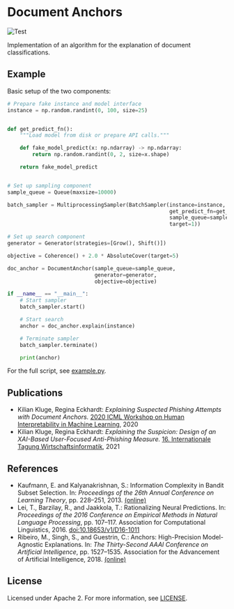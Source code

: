 # Document Anchors
![Test](https://github.com/kluge-ai/docanchors/workflows/Test/badge.svg?branch=master)

Implementation of an algorithm for the explanation of document classifications.

## Example

Basic setup of the two components:

```python
# Prepare fake instance and model interface
instance = np.random.randint(0, 100, size=25)


def get_predict_fn():
    """Load model from disk or prepare API calls."""

    def fake_model_predict(x: np.ndarray) -> np.ndarray:
        return np.random.randint(0, 2, size=x.shape)

    return fake_model_predict


# Set up sampling component
sample_queue = Queue(maxsize=10000)

batch_sampler = MultiprocessingSampler(BatchSampler(instance=instance,
                                                    get_predict_fn=get_predict_fn,
                                                    sample_queue=sample_queue,
                                                    target=1))

# Set up search component
generator = Generator(strategies=[Grow(), Shift()])

objective = Coherence() + 2.0 * AbsoluteCover(target=5)

doc_anchor = DocumentAnchor(sample_queue=sample_queue,
                            generator=generator,
                            objective=objective)

if __name__ == "__main__":
    # Start sampler
    batch_sampler.start()

    # Start search
    anchor = doc_anchor.explain(instance)

    # Terminate sampler
    batch_sampler.terminate()

    print(anchor)
```

For the full script, see [example.py](/example.py).

## Publications
- Kilian Kluge, Regina Eckhardt: *Explaining Suspected Phishing Attempts with Document Anchors.* [2020 ICML Workshop on Human Interpretability in Machine Learning](https://sites.google.com/view/whi2020/home), 2020
- Kilian Kluge, Regina Eckhardt: *Explaining the Suspicion: Design of an XAI-Based User-Focused Anti-Phishing Measure.* [16. Internationale Tagung Wirtschaftsinformatik](https://wi2021.de/), 2021


## References
- Kaufmann, E. and Kalyanakrishnan, S.: Information Complexity in Bandit Subset Selection. In: *Proceedings of
the 26th Annual Conference on Learning Theory*, pp. 228–251, 2013. [(online)](http://proceedings.mlr.press/v30/Kaufmann13.html)
- Lei, T., Barzilay, R., and Jaakkola, T.: Rationalizing Neural Predictions. In: *Proceedings of the 2016 Conference
on Empirical Methods in Natural Language Processing*, pp. 107–117. Association for Computational Linguistics, 2016. [doi:10.18653/v1/D16-1011](https://doi.org/10.18653/v1/D16-1011)
- Ribeiro, M., Singh, S., and Guestrin, C.: Anchors: High-Precision Model-Agnostic Explanations. In: *The Thirty-Second AAAI Conference on Artificial Intelligence*, pp. 1527–1535. Association for the
Advancement of Artificial Intelligence, 2018. [(online)](https://www.aaai.org/ocs/index.php/AAAI/AAAI18/paper/view/16982/15850)

## License
Licensed under Apache 2. For more information, see [LICENSE](/LICENSE).
